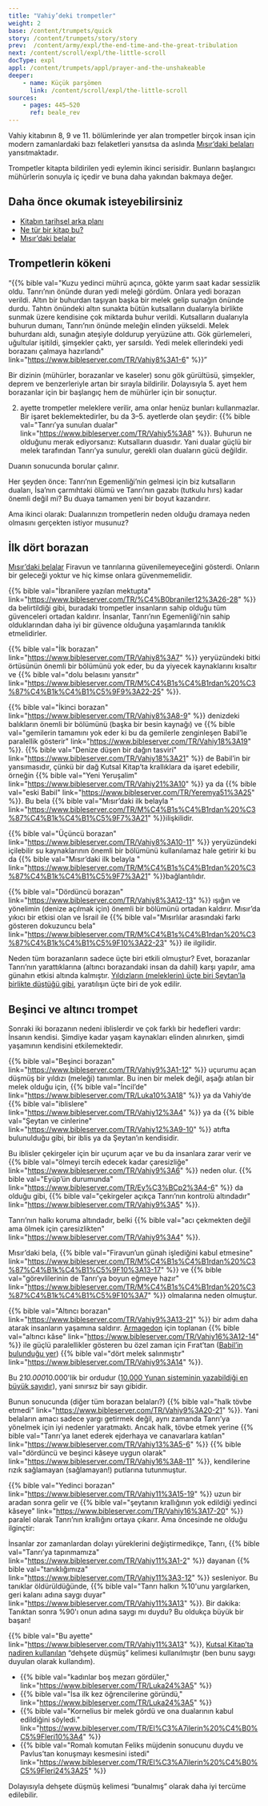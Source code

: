 ```yaml
---
title: "Vahiy’deki trompetler"
weight: 2
base: /content/trumpets/quick
story: /content/trumpets/story/story
prev:  /content/army/expl/the-end-time-and-the-great-tribulation
next: /content/scroll/expl/the-little-scroll
docType: expl
appl: /content/trumpets/appl/prayer-and-the-unshakeable
deeper:
    - name: Küçük parşömen
      link: /content/scroll/expl/the-little-scroll
sources: 
    - pages: 445–520
      ref: beale_rev
---
```


Vahiy kitabının 8, 9 ve 11. bölümlerinde yer alan trompetler birçok insan için modern zamanlardaki bazı felaketleri yansıtsa da aslında [Mısır’daki belaları](/bible/exodus/expl/the-plagues-in-egypt) yansıtmaktadır.

Trompetler kitapta bildirilen yedi eylemin ikinci serisidir. Bunların başlangıcı mühürlerin sonuyla iç içedir ve buna daha yakından bakmaya değer.

## Daha önce okumak isteyebilirsiniz

<a name="b75f"></a>
- [Kitabın tarihsel arka planı](/background/history/expl/pax-romana-key-to-understand-the-book-of-revelation)
- [Ne tür bir kitap bu?](/background/literature/expl/the-book-of-revelation-how-to-read-it)
- [Mısır’daki belalar](/bible/exodus/expl/the-plagues-in-egypt)

## Trompetlerin kökeni

<a name="9489"></a>
“{{% bible val="Kuzu yedinci mührü açınca, gökte yarım saat kadar sessizlik oldu. Tanrı’nın önünde duran yedi meleği gördüm. Onlara yedi borazan verildi. Altın bir buhurdan taşıyan başka bir melek gelip sunağın önünde durdu. Tahtın önündeki altın sunakta bütün kutsalların dualarıyla birlikte sunmak üzere kendisine çok miktarda buhur verildi. Kutsalların dualarıyla buhurun dumanı, Tanrı’nın önünde meleğin elinden yükseldi. Melek buhurdanı aldı, sunağın ateşiyle doldurup yeryüzüne attı. Gök gürlemeleri, uğultular işitildi, şimşekler çaktı, yer sarsıldı. Yedi melek ellerindeki yedi borazanı çalmaya hazırlandı" link="https://www.bibleserver.com/TR/Vahiy8%3A1-6" %}}”

Bir dizinin (mühürler, borazanlar ve kaseler) sonu gök gürültüsü, şimşekler, deprem ve benzerleriyle artan bir sırayla bildirilir. Dolayısıyla 5. ayet hem borazanlar için bir başlangıç hem de mühürler için bir sonuçtur.

2. ayette trompetler meleklere verilir, ama onlar henüz bunları kullanmazlar. Bir işaret beklemektedirler, bu da 3–5. ayetlerde olan şeydir: {{% bible val="Tanrı’ya sunulan dualar" link="https://www.bibleserver.com/TR/Vahiy5%3A8" %}}. Buhurun ne olduğunu merak ediyorsanız: Kutsalların duasıdır. Yani dualar güçlü bir melek tarafından Tanrı’ya sunulur, gerekli olan duaların gücü değildir.

Duanın sonucunda borular çalınır.

Her şeyden önce: Tanrı’nın Egemenliği’nin gelmesi için biz kutsalların duaları, İsa’nın çarmıhtaki ölümü ve Tanrı’nın gazabı (tutkulu hırs) kadar önemli değil mi? Bu duaya tamamen yeni bir boyut kazandırır.

Ama ikinci olarak: Dualarınızın trompetlerin neden olduğu dramaya neden olmasını gerçekten istiyor musunuz?

## İlk dört borazan

<a name="c8ff"></a>
[Mısır’daki belalar](/bible/exodus/expl/the-plagues-in-egypt) Firavun ve tanrılarına güvenilemeyeceğini gösterdi. Onların bir geleceği yoktur ve hiç kimse onlara güvenmemelidir.

{{% bible val="İbranilere yazılan mektupta" link="https://www.bibleserver.com/TR/%C4%B0braniler12%3A26-28" %}} da belirtildiği gibi, buradaki trompetler insanların sahip olduğu tüm güvenceleri ortadan kaldırır. İnsanlar, Tanrı’nın Egemenliği’nin sahip olduklarından daha iyi bir güvence olduğuna yaşamlarında tanıklık etmelidirler.

{{% bible val="İlk borazan" link="https://www.bibleserver.com/TR/Vahiy8%3A7" %}} yeryüzündeki bitki örtüsünün önemli bir bölümünü yok eder, bu da yiyecek kaynaklarını kısaltır ve {{% bible val="dolu belasını yansıtır" link="https://www.bibleserver.com/TR/M%C4%B1s%C4%B1rdan%20%C3%87%C4%B1k%C4%B1%C5%9F9%3A22-25" %}}.

{{% bible val="İkinci borazan" link="https://www.bibleserver.com/TR/Vahiy8%3A8-9" %}} denizdeki balıkların önemli bir bölümünü (başka bir besin kaynağı) ve {{% bible val="gemilerin tamamını yok eder ki bu da gemilerle zenginleşen Babil’le paralellik gösterir" link="https://www.bibleserver.com/TR/Vahiy18%3A19" %}}. {{% bible val="Denize düşen bir dağın tasviri" link="https://www.bibleserver.com/TR/Vahiy18%3A21" %}} de Babil’in bir yansımasıdır, çünkü bir dağ Kutsal Kitap’ta krallıklara da işaret edebilir, örneğin {{% bible val="Yeni Yeruşalim" link="https://www.bibleserver.com/TR/Vahiy21%3A10" %}} ya da {{% bible val="eski Babil" link="https://www.bibleserver.com/TR/Yeremya51%3A25" %}}. Bu bela {{% bible val="Mısır’daki ilk belayla " link="https://www.bibleserver.com/TR/M%C4%B1s%C4%B1rdan%20%C3%87%C4%B1k%C4%B1%C5%9F7%3A21" %}}ilişkilidir.

{{% bible val="Üçüncü borazan" link="https://www.bibleserver.com/TR/Vahiy8%3A10-11" %}} yeryüzündeki içilebilir su kaynaklarının önemli bir bölümünü kullanılamaz hale getirir ki bu da {{% bible val="Mısır’daki ilk belayla " link="https://www.bibleserver.com/TR/M%C4%B1s%C4%B1rdan%20%C3%87%C4%B1k%C4%B1%C5%9F7%3A21" %}}bağlantılıdır.

{{% bible val="Dördüncü borazan" link="https://www.bibleserver.com/TR/Vahiy8%3A12-13" %}} ışığın ve yönelimin (denize açılmak için) önemli bir bölümünü ortadan kaldırır. Mısır’da yıkıcı bir etkisi olan ve İsrail ile {{% bible val="Mısırlılar arasındaki farkı gösteren dokuzuncu bela" link="https://www.bibleserver.com/TR/M%C4%B1s%C4%B1rdan%20%C3%87%C4%B1k%C4%B1%C5%9F10%3A22-23" %}} ile ilgilidir.

Neden tüm borazanların sadece üçte biri etkili olmuştur? Evet, borazanlar Tanrı’nın yarattıklarına (altıncı borazandaki insan da dahil) karşı yapılır, ama günahın etkisi altında kalmıştır. [Yıldızların (meleklerin) üçte biri Şeytan’la birlikte düştüğü gibi](/content/jesus/expl/a-different-christmas-story), yaratılışın üçte biri de yok edilir.

## Beşinci ve altıncı trompet

<a name="9bbb"></a>
Sonraki iki borazanın nedeni iblislerdir ve çok farklı bir hedefleri vardır: İnsanın kendisi. Şimdiye kadar yaşam kaynakları elinden alınırken, şimdi yaşamının kendisini etkilemektedir.

{{% bible val="Beşinci borazan" link="https://www.bibleserver.com/TR/Vahiy9%3A1-12" %}} uçurumu açan düşmüş bir yıldızı (meleği) tanımlar. Bu inen bir melek değil, aşağı atılan bir melek olduğu için, {{% bible val="İncil’de" link="https://www.bibleserver.com/TR/Luka10%3A18" %}} ya da Vahiy’de {{% bible val="iblislere" link="https://www.bibleserver.com/TR/Vahiy12%3A4" %}} ya da {{% bible val="Şeytan ve cinlerine" link="https://www.bibleserver.com/TR/Vahiy12%3A9-10" %}} atıfta bulunulduğu gibi, bir iblis ya da Şeytan’ın kendisidir.

Bu iblisler çekirgeler için bir uçurum açar ve bu da insanlara zarar verir ve {{% bible val="ölmeyi tercih edecek kadar çaresizliğe" link="https://www.bibleserver.com/TR/Vahiy9%3A6" %}} neden olur. {{% bible val="Eyüp’ün durumunda" link="https://www.bibleserver.com/TR/Ey%C3%BCp2%3A4-6" %}} da olduğu gibi, {{% bible val="çekirgeler açıkça Tanrı’nın kontrolü altındadır" link="https://www.bibleserver.com/TR/Vahiy9%3A5" %}}.

Tanrı’nın halkı koruma altındadır, belki {{% bible val="acı çekmekten değil ama ölmek için çaresizlikten" link="https://www.bibleserver.com/TR/Vahiy9%3A4" %}}.

Mısır’daki bela, {{% bible val="Firavun’un günah işlediğini kabul etmesine" link="https://www.bibleserver.com/TR/M%C4%B1s%C4%B1rdan%20%C3%87%C4%B1k%C4%B1%C5%9F10%3A13-17" %}} ve {{% bible val="görevlilerinin de Tanrı’ya boyun eğmeye hazır" link="https://www.bibleserver.com/TR/M%C4%B1s%C4%B1rdan%20%C3%87%C4%B1k%C4%B1%C5%9F10%3A7" %}} olmalarına neden olmuştur.

{{% bible val="Altıncı borazan" link="https://www.bibleserver.com/TR/Vahiy9%3A13-21" %}} bir adım daha atarak insanların yaşamına saldırır. [Armagedon](/content/bowls/expl/the-key-to-armageddon) için toplanan {{% bible val="altıncı kâse" link="https://www.bibleserver.com/TR/Vahiy16%3A12-14" %}} ile güçlü paralellikler gösteren bu özel zaman için Fırat’tan ([Babil’in bulunduğu yer](https://en.wikipedia.org/wiki/Babylon)) {{% bible val="dört melek salınmıştır" link="https://www.bibleserver.com/TR/Vahiy9%3A14" %}}.

Bu 2*10.000*10.000'lik bir ordudur ([10.000 Yunan sisteminin yazabildiği en büyük sayıdır](https://simple.wikipedia.org/wiki/Greek_numerals)), yani sınırsız bir sayı gibidir.

Bunun sonucunda (diğer tüm borazan belaları?) {{% bible val="halk tövbe etmedi" link="https://www.bibleserver.com/TR/Vahiy9%3A20-21" %}}. Yani belaların amacı sadece yargı getirmek değil, aynı zamanda Tanrı’ya yönelmek için iyi nedenler yaratmaktı. Ancak halk, tövbe etmek yerine {{% bible val="Tanrı’ya lanet ederek ejderhaya ve canavarlara katılan" link="https://www.bibleserver.com/TR/Vahiy13%3A5-6" %}} {{% bible val="dördüncü ve beşinci kâseye uygun olarak" link="https://www.bibleserver.com/TR/Vahiy16%3A8-11" %}}, kendilerine rızık sağlamayan (sağlamayan!) putlarına tutunmuştur.

{{% bible val="Yedinci borazan" link="https://www.bibleserver.com/TR/Vahiy11%3A15-19" %}} uzun bir aradan sonra gelir ve {{% bible val="şeytanın krallığının yok edildiği yedinci kâseye" link="https://www.bibleserver.com/TR/Vahiy16%3A17-20" %}} paralel olarak Tanrı’nın krallığını ortaya çıkarır. Ama öncesinde ne olduğu ilginçtir:

İnsanlar zor zamanlardan dolayı yüreklerini değiştirmedikçe, Tanrı, {{% bible val="Tanrı’ya tapınmamıza" link="https://www.bibleserver.com/TR/Vahiy11%3A1-2" %}} dayanan {{% bible val="tanıklığımıza" link="https://www.bibleserver.com/TR/Vahiy11%3A3-12" %}} sesleniyor. Bu tanıklar öldürüldüğünde, {{% bible val="Tanrı halkın %10'unu yargılarken, geri kalanı adına saygı duyar" link="https://www.bibleserver.com/TR/Vahiy11%3A13" %}}. Bir dakika: Tanıktan sonra %90'ı onun adına saygı mı duydu? Bu oldukça büyük bir başarı!

{{% bible val="Bu ayette" link="https://www.bibleserver.com/TR/Vahiy11%3A13" %}}, [Kutsal Kitap’ta nadiren kullanılan](https://biblehub.com/greek/1719.htm) “dehşete düşmüş” kelimesi kullanılmıştır (ben bunu saygı duyulan olarak kullandım).

- {{% bible val="kadınlar boş mezarı gördüler," link="https://www.bibleserver.com/TR/Luka24%3A5" %}}
- {{% bible val="İsa ilk kez öğrencilerine göründü," link="https://www.bibleserver.com/TR/Luka24%3A5" %}}
- {{% bible val="Kornelius bir melek gördü ve ona dualarının kabul edildiğini söyledi." link="https://www.bibleserver.com/TR/El%C3%A7ilerin%20%C4%B0%C5%9Fleri10%3A4" %}}
- {{% bible val="Romalı komutan Feliks müjdenin sonucunu duydu ve Pavlus’tan konuşmayı kesmesini istedi" link="https://www.bibleserver.com/TR/El%C3%A7ilerin%20%C4%B0%C5%9Fleri24%3A25" %}}

Dolayısıyla dehşete düşmüş kelimesi “bunalmış” olarak daha iyi tercüme edilebilir.
